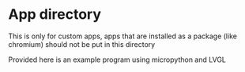# App directory

This is only for custom apps, apps that are installed as a package (like chromium) should not be put in this directory

Provided here is an example program using micropython and LVGL